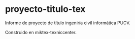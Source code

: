 # proyecto-titulo-tex

Informe de proyecto de título ingeniría civil informática PUCV.

Construido en miktex-texniccenter.
